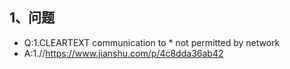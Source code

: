 


## 1、问题
-  Q:1.CLEARTEXT communication to * not permitted by network
-  A:1.//https://www.jianshu.com/p/4c8dda36ab42
